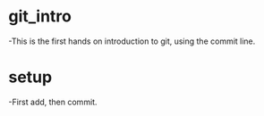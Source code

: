 # git_intro

-This is the first hands on introduction to git, using the commit line.

# setup
-First add, then commit. 
